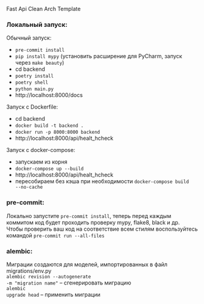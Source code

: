 Fast Api Clean Arch Template

### Локальный запуск:

Обычный запуск:
- <code>pre-commit install</code>
- <code>pip install mypy</code> (установить расширение для PyCharm, запуск через <code>make beauty</code>)
- cd backend
- <code>poetry install</code>
- <code>poetry shell</code>
- <code>python main.py</code>
- http://localhost:8000/docs

Запуск с Dockerfile:
- cd backend
- <code>docker build -t backend .</code>
- <code>docker run -p 8000:8000 backend</code>
- http://localhost:8000/api/healt_hcheck

Запуск с docker-compose:
- запускаем из корня
- <code>docker-compose up --build</code>
- http://localhost:8000/api/healt_hcheck
- пересобираем без кэша при необходимости <code>docker-compose build --no-cache</code>

### pre-commit:
Локально запустите <code>pre-commit install</code>, теперь перед каждым коммитом код будет проходить
проверку mypy, flake8, black и др.<br>
Чтобы проверить ваш код на соответствие всем стилям воспользуйтесь командой <code>pre-commit run --all-files
</code>

### alembic:
Миграции создаются для моделей, импортированных в файл <bold>migrations/env.py</bold><br>
<code>alembic revision --autogenerate -m "migration name"</code> – сгенерировать миграцию<br>
<code>alembic upgrade head</code> – применить миграции<br>
